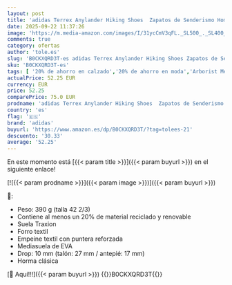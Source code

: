 ```yaml
---
layout: post
title: 'adidas Terrex Anylander Hiking Shoes  Zapatos de Senderismo Hombre  Wonder Steel/Grey Three/Core Black  42 EU'
date: 2025-09-22 11:37:26
image: 'https://m.media-amazon.com/images/I/31ycCmV3qFL._SL500_._SL400_.jpg'
comments: true
category: ofertas
author: 'tole.es'
slug: 'B0CKXQRD3T-es adidas Terrex Anylander Hiking Shoes Zapatos de Senderismo...'
sku: 'B0CKXQRD3T-es'
tags: [ '20% de ahorro en calzado','20% de ahorro en moda','Arborist Merchandising Root','Calzado de senderismo para hombre','Calzado deportivo para hombre','Moda','Moda Hombre','Prime Student -10% adicional en una selección de Moda','Self Service','Special Features Stores','Zapatillas de senderismo para hombre','Zapatillas deportivas y de moda para hombre','Zapatos para hombre','Zapatos: -10% adicional en una selección de Moda','adidas','c8538d25-3af9-48d3-aeff-5f3ce5572a36_0','c8538d25-3af9-48d3-aeff-5f3ce5572a36_4801','c8538d25-3af9-48d3-aeff-5f3ce5572a36_8301','zapatos','🇪🇸', ]
actualPrice: 52.25 EUR
currency: EUR
price: 52.25
comparePrice: 75.0 EUR
prodname: 'adidas Terrex Anylander Hiking Shoes  Zapatos de Senderismo Hombre  Wonder Steel/Grey Three/Core Black  42 EU'
country: 'es'
flag: '🇪🇸'
brand: 'adidas'
buyurl: 'https://www.amazon.es/dp/B0CKXQRD3T/?tag=tolees-21'
descuento: '30.33'
average: '52.25'
---
```


En este momento está [{{< param title >}}]({{< param buyurl >}}) en el siguiente enlace!

[![{{< param prodname >}}]({{< param image >}})]({{< param buyurl >}})

🔎:

- Peso: 390 g (talla 42 2/3)
- Contiene al menos un 20% de material reciclado y renovable
- Suela Traxion
- Forro textil
- Empeine textil con puntera reforzada
- Mediasuela de EVA
- Drop: 10 mm (talón: 27 mm / antepié: 17 mm)
- Horma clásica

[🛒 Aquí!!!]({{< param buyurl >}})
{{<world>}}B0CKXQRD3T{{</world>}}
